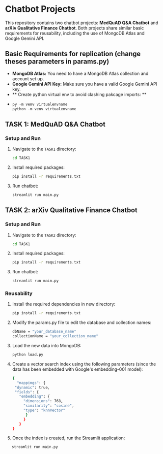 # Chatbot Projects

This repository contains two chatbot projects: **MedQuAD Q&A Chatbot** and **arXiv Qualitative Finance Chatbot**. Both projects share similar basic requirements for reusability, including the use of MongoDB Atlas and Google Gemini API.

## Basic Requirements for replication (change theses parameters in params.py)
- **MongoDB Atlas:** You need to have a MongoDB Atlas collection and account set up.
- **Google Gemini API Key:** Make sure you have a valid Google Gemini API key.
- ** Create python virtual env to avoid clashing pakcage imports: **
- ```python
  py -m venv virtualenvname
  python -m venv virtualenvname

## TASK 1: MedQuAD Q&A Chatbot

### Setup and Run
1. Navigate to the `TASK1` directory:
   ```bash
   cd TASK1
2. Install required packages:
   ```bash
   pip install -r requirements.txt
2. Run chatbot:
   ```bash
   streamlit run main.py

## TASK 2: arXiv Qualitative Finance Chatbot

### Setup and Run
1. Navigate to the `TASK2` directory:
   ```bash
   cd TASK1
2. Install required packages:
   ```bash
   pip install -r requirements.txt
2. Run chatbot:
   ```bash
   streamlit run main.py
### Reusability
1. Install the required dependencies in new directory:
   ```bash
   pip install -r requirements.txt
2. Modify the params.py file to edit the database and collection names:
   ```bash
   dbName = "your_database_name"
   collectionName = "your_collection_name"
3. Load the new data into MongoDB:
   ```bash
   python load.py
4. Create a vector search index using the following parameters (since the data has been embedded with Google's embedding-001 model):
   ```bash
   {
     "mappings": {
    "dynamic": true,
    "fields": {
      "embedding": {
        "dimensions": 768,
        "similarity": "cosine",
        "type": "knnVector"
         }
        }
      }
   }
5. Once the index is created, run the Streamlit application:
```bash
   streamlit run main.py


